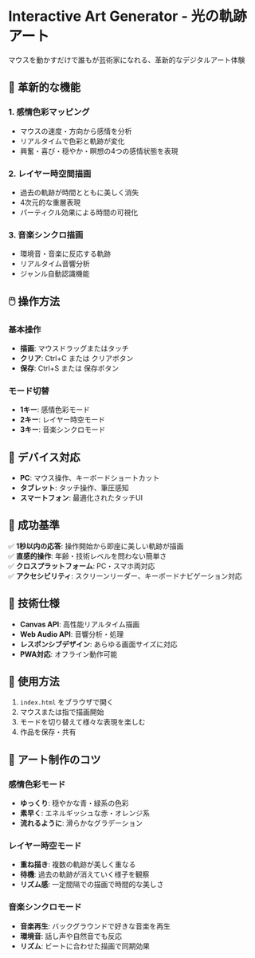 # Interactive Art Generator - 光の軌跡アート

マウスを動かすだけで誰もが芸術家になれる、革新的なデジタルアート体験

## 🎨 革新的な機能

### 1. 感情色彩マッピング
- マウスの速度・方向から感情を分析
- リアルタイムで色彩と軌跡が変化
- 興奮・喜び・穏やか・瞑想の4つの感情状態を表現

### 2. レイヤー時空間描画
- 過去の軌跡が時間とともに美しく消失
- 4次元的な重層表現
- パーティクル効果による時間の可視化

### 3. 音楽シンクロ描画
- 環境音・音楽に反応する軌跡
- リアルタイム音響分析
- ジャンル自動認識機能

## 🖱️ 操作方法

### 基本操作
- **描画**: マウスドラッグまたはタッチ
- **クリア**: Ctrl+C または クリアボタン
- **保存**: Ctrl+S または 保存ボタン

### モード切替
- **1キー**: 感情色彩モード
- **2キー**: レイヤー時空モード  
- **3キー**: 音楽シンクロモード

## 📱 デバイス対応

- **PC**: マウス操作、キーボードショートカット
- **タブレット**: タッチ操作、筆圧感知
- **スマートフォン**: 最適化されたタッチUI

## 🎯 成功基準

✅ **1秒以内の応答**: 操作開始から即座に美しい軌跡が描画  
✅ **直感的操作**: 年齢・技術レベルを問わない簡単さ  
✅ **クロスプラットフォーム**: PC・スマホ両対応  
✅ **アクセシビリティ**: スクリーンリーダー、キーボードナビゲーション対応

## 🔧 技術仕様

- **Canvas API**: 高性能リアルタイム描画
- **Web Audio API**: 音響分析・処理
- **レスポンシブデザイン**: あらゆる画面サイズに対応
- **PWA対応**: オフライン動作可能

## 🚀 使用方法

1. `index.html` をブラウザで開く
2. マウスまたは指で描画開始
3. モードを切り替えて様々な表現を楽しむ
4. 作品を保存・共有

## 🎨 アート制作のコツ

### 感情色彩モード
- **ゆっくり**: 穏やかな青・緑系の色彩
- **素早く**: エネルギッシュな赤・オレンジ系
- **流れるように**: 滑らかなグラデーション

### レイヤー時空モード
- **重ね描き**: 複数の軌跡が美しく重なる
- **待機**: 過去の軌跡が消えていく様子を観察
- **リズム感**: 一定間隔での描画で時間的な美しさ

### 音楽シンクロモード
- **音楽再生**: バックグラウンドで好きな音楽を再生
- **環境音**: 話し声や自然音でも反応
- **リズム**: ビートに合わせた描画で同期効果